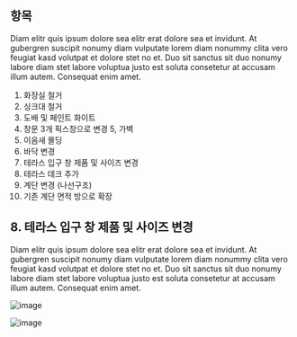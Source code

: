 ## 항목
Diam elitr quis ipsum dolore sea elitr erat dolore sea et invidunt. At gubergren suscipit nonumy diam vulputate lorem diam nonummy clita vero feugiat kasd volutpat et dolore stet no et. Duo sit sanctus sit duo nonumy labore diam stet labore voluptua justo est soluta consetetur at accusam illum autem. Consequat enim amet.

1. 화장실 철거
2. 싱크대 철거
3. 도배 및 페인트 화이트
4. 창문 3개 픽스창으로 변경
5, 가벽
6. 이음새 몰딩 
7. 바닥 변경
8. 테라스 입구 창 제품 및 사이즈 변경
9. 테라스 데크 추가
10. 계단 변경 (나선구조)
11. 기존 계단 면적 방으로 확장

## 8. 테라스 입구 창 제품 및 사이즈 변경
Diam elitr quis ipsum dolore sea elitr erat dolore sea et invidunt. At gubergren suscipit nonumy diam vulputate lorem diam nonummy clita vero feugiat kasd volutpat et dolore stet no et. Duo sit sanctus sit duo nonumy labore diam stet labore voluptua justo est soluta consetetur at accusam illum autem. Consequat enim amet.

![image](https://user-images.githubusercontent.com/52397976/212521915-db398958-5ae2-4f2d-be0f-ba56a4b32d4b.png)

![image](https://user-images.githubusercontent.com/52397976/212521917-29baa46a-1d51-486f-a75c-f74ba3d9f4ba.png)
